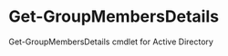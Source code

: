 Get-GroupMembersDetails
=======================

Get-GroupMembersDetails cmdlet for Active Directory
